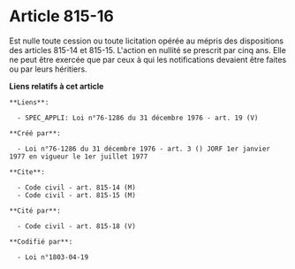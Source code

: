 # Article 815-16

Est nulle toute cession ou toute licitation opérée au mépris des dispositions des articles 815-14 et 815-15. L'action en
nullité se prescrit par cinq ans. Elle ne peut être exercée que par ceux à qui les notifications devaient être faites ou par
leurs héritiers.

**Liens relatifs à cet article**

	**Liens**:

	  - SPEC_APPLI: Loi n°76-1286 du 31 décembre 1976 - art. 19 (V)

	**Créé par**:

	  - Loi n°76-1286 du 31 décembre 1976 - art. 3 () JORF 1er janvier 1977 en vigueur le 1er juillet 1977

	**Cite**:

	  - Code civil - art. 815-14 (M)
	  - Code civil - art. 815-15 (M)

	**Cité par**:

	  - Code civil - art. 815-18 (V)

	**Codifié par**:

	  - Loi n°1803-04-19

